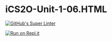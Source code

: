 # iCS2O-Unit-1-06.HTML

[![GitHub's Super Linter](https://github.com/Brayden-Blank/iCS2O-Unit-1-06.HTML/actions/workflows/main.yml/badge.svg)](https://github.com/Brayden-Blank/iCS2O-Unit-1-06.HTML/actions/workflows/main.yml)

[![Run on Repl.it](https://repl.it/badge/github/<Brayden-Blank>/<iCS2O-Unit-1-06.HTML>)](https://repl.it/github/<Brayden-Blank>/<iCS2O-Unit-1-06.HTML>)
